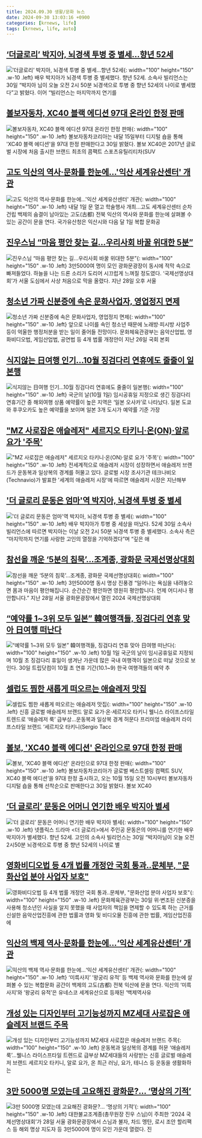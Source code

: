```yaml
---
title: 2024.09.30 생활/문화 뉴스
date: 2024-09-30 13:03:16 +0900
categories: [krnews, life]
tags: [krnews, life, auto]
---
```

## [‘더글로리’ 박지아, 뇌경색 투병 중 별세...향년 52세](https://n.news.naver.com/mnews/article/009/0005372039)

![‘더글로리’ 박지아, 뇌경색 투병 중 별세...향년 52세](https://mimgnews.pstatic.net/image/origin/009/2024/09/30/5372039.jpg?type=nf220_150){: width="100" height="150" .w-10 .left}
배우 박지아가 뇌경색 투병 중 별세했다. 향년 52세. 소속사 빌리언스는 30일 “박지아 님이 오늘 오전 2시 50분 뇌경색으로 투병 중 향년 52세의 나이로 별세했다”고 밝혔다. 이어 “빌리언스는 마지막까지 연기를

## [볼보자동차, XC40 블랙 에디션 97대 온라인 한정 판매](https://n.news.naver.com/mnews/article/421/0007815337)

![볼보자동차, XC40 블랙 에디션 97대 온라인 한정 판매](https://mimgnews.pstatic.net/image/origin/421/2024/09/30/7815337.jpg?type=nf220_150){: width="100" height="150" .w-10 .left}
볼보자동차코리아는 내달 15일부터 디지털 숍을 통해 'XC40 블랙 에디션'을 97대 한정 판매한다고 30일 밝혔다. 볼보 XC40은 2017년 글로벌 시장에 처음 출시한 브랜드 최초의 콤팩트 스포츠유틸리티차(SUV

## [고도 익산의 역사·문화를 한눈에…'익산 세계유산센터' 개관](https://n.news.naver.com/mnews/article/001/0014955083)

![고도 익산의 역사·문화를 한눈에…'익산 세계유산센터' 개관](https://mimgnews.pstatic.net/image/origin/001/2024/09/30/14955083.jpg?type=nf220_150){: width="100" height="150" .w-10 .left}
내달 1일 문 열고 학술행사 개최…고도 세계유산센터 순차 건립 백제의 숨결이 남아있는 고도(古都) 전북 익산의 역사와 문화를 한눈에 살펴볼 수 있는 공간이 문을 연다. 국가유산청은 익산시와 다음 달 1일 복합 문화공

## [진우스님 “마음 평안 찾는 길...우리사회 바꿀 위대한 5분”](https://n.news.naver.com/mnews/article/016/0002368506)

![진우스님 “마음 평안 찾는 길...우리사회 바꿀 위대한 5분”](https://mimgnews.pstatic.net/image/origin/016/2024/09/30/2368506.jpg?type=nf220_150){: width="100" height="150" .w-10 .left}
3만5000여 명이 모인 광화문광장이 동시에 적막 속으로 빠져들었다. 하늘을 나는 드론 소리가 도리어 시끄럽게 느껴질 정도였다. ‘국제선명상대회’가 서울 도심에서 사상 처음으로 막을 올렸다. 지난 28일 오후 서울

## [청소년 가짜 신분증에 속은 문화사업자, 영업정지 면제](https://n.news.naver.com/mnews/article/003/0012810946)

![청소년 가짜 신분증에 속은 문화사업자, 영업정지 면제](https://mimgnews.pstatic.net/image/origin/003/2024/09/30/12810946.jpg?type=nf220_150){: width="100" height="150" .w-10 .left}
앞으로 나이를 속인 청소년 때문에 노래방·피시방 사업주 등이 억울한 행정처분을 받는 일이 줄어들 전망이다. 문화체육관광부는 음악산업법, 영화비디오법, 게임산업법, 공연법 등 4개 법률 개정안이 지난 26일 국회 본회

## [식지않는 日여행 인기…10월 징검다리 연휴에도 줄줄이 일본행](https://n.news.naver.com/mnews/article/018/0005847150)

![식지않는 日여행 인기…10월 징검다리 연휴에도 줄줄이 일본행](https://mimgnews.pstatic.net/image/origin/018/2024/09/30/5847150.jpg?type=nf220_150){: width="100" height="150" .w-10 .left}
국군의 날(10월 1일) 임시공휴일 지정으로 생긴 징검다리 연휴기간 중 해외여행 상품 예약률이 높은 지역은 ‘일본 오사카’로 나타났다. 일본 도쿄와 후쿠오카도 높은 예약률을 보이며 일본 3개 도시가 예약률 기준 가장

## ["MZ 사로잡은 애슬레저" 세르지오 타키니·온(ON)·알로 요가 '주목'](https://n.news.naver.com/mnews/article/003/0012811147)

!["MZ 사로잡은 애슬레저" 세르지오 타키니·온(ON)·알로 요가 '주목'](https://mimgnews.pstatic.net/image/origin/003/2024/09/30/12811147.jpg?type=nf220_150){: width="100" height="150" .w-10 .left}
전세계적으로 애슬레저 시장이 성장하면서 애슬레저 브랜드가 운동복과 일상복의 경계를 허물고 있다. 글로벌 시장 조사기관 테크나비오(Technavio)가 발표한 '세계의 애슬레저 시장'에 따르면 애슬레저 시장은 지난해부

## ['더 글로리 문동은 엄마'역 박지아, 뇌경색 투병 중 별세](https://n.news.naver.com/mnews/article/025/0003389731)

!['더 글로리 문동은 엄마'역 박지아, 뇌경색 투병 중 별세](https://mimgnews.pstatic.net/image/origin/025/2024/09/30/3389731.jpg?type=nf220_150){: width="100" height="150" .w-10 .left}
배우 박지아가 투병 중 세상을 떠났다. 52세 30일 소속사 빌리언스에 따르면 박지아는 이날 오전 2시 50분 뇌경색 투병 중 별세했다. 소속사 측은 “마지막까지 연기를 사랑한 고인의 열정을 기억하겠다”며 “깊은 애

## [참선을 깨운 ‘5분의 침묵’…조계종, 광화문 국제선명상대회](https://n.news.naver.com/mnews/article/022/0003972452)

![참선을 깨운 ‘5분의 침묵’…조계종, 광화문 국제선명상대회](https://mimgnews.pstatic.net/image/origin/022/2024/09/29/3972452.jpg?type=nf220_150){: width="100" height="150" .w-10 .left}
3만5000명 동시 명상 진풍경 “일어나는 욕심을 내려놓으면 몸과 마음이 평안해집니다. 순간순간 평안하면 영원히 평안합니다. 언제 어디서나 평안합니다.” 지난 28일 서울 광화문광장에서 열린 2024 국제선명상대회

## [“예약률 1~3위 모두 일본” 韓여행객들, 징검다리 연휴 맞아 日여행 떠난다](https://n.news.naver.com/mnews/article/081/0003483623)

![“예약률 1~3위 모두 일본” 韓여행객들, 징검다리 연휴 맞아 日여행 떠난다](https://mimgnews.pstatic.net/image/origin/081/2024/09/30/3483623.jpg?type=nf220_150){: width="100" height="150" .w-10 .left}
10월 1일 국군의 날이 임시공휴일로 지정되며 10월 초 징검다리 휴일이 생겨난 가운데 많은 국내 여행객이 일본으로 떠날 것으로 보인다. 30일 트립닷컴이 10월 초 연휴 기간(10.1~9) 한국 여행객들의 예약 추

## [셀럽도 찜한 새롭게 떠오르는 애슬레저 맛집](https://n.news.naver.com/mnews/article/022/0003972564)

![셀럽도 찜한 새롭게 떠오르는 애슬레저 맛집](https://mimgnews.pstatic.net/image/origin/022/2024/09/30/3972564.jpg?type=nf220_150){: width="100" height="150" .w-10 .left}
신흥 글로벌 애슬레저 브랜드 알로 요가·온·세르지오 타키니 웰니스 라이프스타일 트렌드로 ‘애슬레저 룩’ 급부상…운동복과 일상복 경계 허문다 프리미엄 애슬레저 라이프스타일 브랜드 ‘세르지오 타키니(Sergio Tacc

## [볼보, 'XC40 블랙 에디션' 온라인으로 97대 한정 판매](https://n.news.naver.com/mnews/article/448/0000480114)

![볼보, 'XC40 블랙 에디션' 온라인으로 97대 한정 판매](https://mimgnews.pstatic.net/image/origin/448/2024/09/30/480114.jpg?type=nf220_150){: width="100" height="150" .w-10 .left}
볼보자동차코리아가 글로벌 베스트셀링 컴팩트 SUV, XC40 블랙 에디션’을 97대 한정 출시하고, 오는 10월 15일 오전 10시부터 볼보자동차 디지털 숍을 통해 선착순으로 판매한다고 30일 밝혔다. 볼보 XC40

## [‘더 글로리’ 문동은 어머니 연기한 배우 박지아 별세](https://n.news.naver.com/mnews/article/032/0003323433)

![‘더 글로리’ 문동은 어머니 연기한 배우 박지아 별세](https://mimgnews.pstatic.net/image/origin/032/2024/09/30/3323433.jpg?type=nf220_150){: width="100" height="150" .w-10 .left}
넷플릭스 드라마 <더 글로리>에서 주인공 문동은의 어머니를 연기한 배우 박지아가 별세했다. 향년 52세. 고인의 소속사 빌리언스는 30일 “박지아님이 오늘 오전 2시50분 뇌경색으로 투병 중 향년 52세의 나이로 별

## [영화비디오법 등 4개 법률 개정안 국회 통과..문체부, "문화산업 분야 사업자 보호"](https://n.news.naver.com/mnews/article/014/0005247110)

![영화비디오법 등 4개 법률 개정안 국회 통과..문체부, "문화산업 분야 사업자 보호"](https://mimgnews.pstatic.net/image/origin/014/2024/09/30/5247110.jpg?type=nf220_150){: width="100" height="150" .w-10 .left}
문화체육관광부는 30일 위·변조된 신분증을 사용해 청소년인 사실을 알지 못했을 때 사업자의 책임을 면제할 수 있도록 하는 근거를 신설한 음악산업진흥에 관한 법률과 영화 및 비디오물 진흥에 관한 법률, 게임산업진흥에

## [익산의 백제 역사·문화를 한눈에…‘익산 세계유산센터’ 개관](https://n.news.naver.com/mnews/article/032/0003323450)

![익산의 백제 역사·문화를 한눈에…‘익산 세계유산센터’ 개관](https://mimgnews.pstatic.net/image/origin/032/2024/09/30/3323450.jpg?type=nf220_150){: width="100" height="150" .w-10 .left}
‘미륵사지’ ‘왕궁리 유적’ 등 백제 역사와 문화를 한눈에 살펴볼 수 있는 복합문화 공간이 백제의 고도(古都) 전북 익산에 문을 연다. 익산의 ‘미륵사지’와 ‘왕궁리 유적’은 유네스코 세계유산으로 등재된 ‘백제역사유

## [개성 있는 디자인부터 고기능성까지 MZ세대 사로잡은 애슬레저 브랜드 주목](https://n.news.naver.com/mnews/article/009/0005372092)

![개성 있는 디자인부터 고기능성까지 MZ세대 사로잡은 애슬레저 브랜드 주목](https://mimgnews.pstatic.net/image/origin/009/2024/09/30/5372092.jpg?type=nf220_150){: width="100" height="150" .w-10 .left}
운동복과 일상복의 경계를 허문 ‘애슬레저 룩’…웰니스 라이스프타일 트렌드로 급부상 MZ세대들의 사랑받는 신흥 글로벌 애슬레저 브랜드 세르지오 타키니, 알로 요가, 온 최근 러닝, 요가, 테니스 등 운동을 생활화하는

## [3만 5000명 모였는데 고요해진 광화문?… ‘명상의 기적’](https://n.news.naver.com/mnews/article/020/0003589661)

![3만 5000명 모였는데 고요해진 광화문?… ‘명상의 기적’](https://mimgnews.pstatic.net/image/origin/020/2024/09/29/3589661.jpg?type=nf220_150){: width="100" height="150" .w-10 .left}
대한불교조계종(총무원장 진우 스님)이 주최한 ‘2024 국제선명상대회’가 28일 서울 광화문광장에서 스님과 불자, 차드 멩탄, 로시 조안 할리팩스 등 해외 명상 지도자 등 3만5000여 명이 모인 가운데 열렸다. 진


